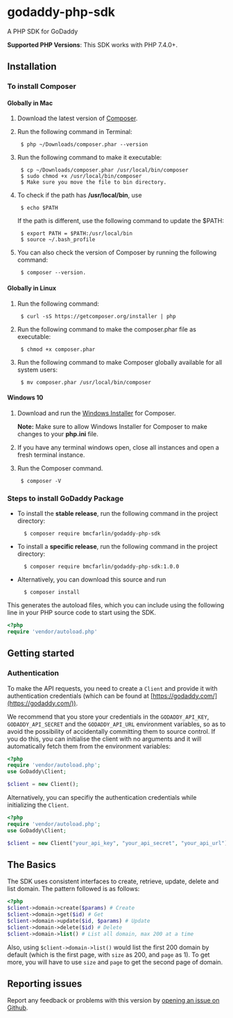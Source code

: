 # godaddy-php-sdk

A PHP SDK for GoDaddy

**Supported PHP Versions**: This SDK works with PHP 7.4.0+.

## Installation

### To install Composer
#### Globally in Mac

1. Download the latest version of [Composer](https://getcomposer.org/download/). 
2. Run the following command in Terminal: 
        
        $ php ~/Downloads/composer.phar --version

3. Run the following command to make it executable:
        
        $ cp ~/Downloads/composer.phar /usr/local/bin/composer
        $ sudo chmod +x /usr/local/bin/composer
        $ Make sure you move the file to bin directory.

4. To check if the path has **/usr/local/bin**, use 
        
        $ echo $PATH

   If the path is different, use the following command to update the $PATH:    
            
        $ export PATH = $PATH:/usr/local/bin
        $ source ~/.bash_profile 

4. You can also check the version of Composer by running the following command:
        
        $ composer --version.       

#### Globally in Linux

1. Run the following command:
        
        $ curl -sS https://getcomposer.org/installer | php

2. Run the following command to make the composer.phar file as executable:
        
        $ chmod +x composer.phar

3. Run the following command to make Composer globally available for all system users:
        
        $ mv composer.phar /usr/local/bin/composer

#### Windows 10

1. Download and run the [Windows Installer](https://getcomposer.org/download/) for Composer.

    **Note:** Make sure to allow Windows Installer for Composer to make changes to your **php.ini** file.

2. If you have any terminal windows open, close all instances and open a fresh terminal instance.
3. Run the Composer command.
        
        $ composer -V

### Steps to install GoDaddy Package

- To install the **stable release**, run the following command in the project directory:
        
        $ composer require bmcfarlin/godaddy-php-sdk

- To install a **specific release**, run the following command in the project directory:
        
        $ composer require bmcfarlin/godaddy-php-sdk:1.0.0

- Alternatively, you can download this source and run
        
        $ composer install

This generates the autoload files, which you can include using the following line in your PHP source code to start using the SDK.

```php
<?php
require 'vendor/autoload.php'
```

## Getting started

### Authentication

To make the API requests, you need to create a `Client` and provide it with authentication credentials (which can be found at [https://godaddy.com/](https://godaddy.com/)).

We recommend that you store your credentials in the `GODADDY_API_KEY`, `GODADDY_API_SECRET` and the `GODADDY_API_URL` environment variables, so as to avoid the possibility of accidentally committing them to source control. If you do this, you can initialise the client with no arguments and it will automatically fetch them from the environment variables:

```php
<?php
require 'vendor/autoload.php';
use GoDaddy\Client;

$client = new Client();
```

Alternatively, you can specifiy the authentication credentials while initializing the `Client`.

```php
<?php
require 'vendor/autoload.php';
use GoDaddy\Client;

$client = new Client("your_api_key", "your_api_secret", "your_api_url");
```

## The Basics
The SDK uses consistent interfaces to create, retrieve, update, delete and list domain. The pattern followed is as follows:

```php
<?php
$client->domain->create($params) # Create
$client->domain->get($id) # Get
$client->domain->update($id, $params) # Update
$client->domain->delete($id) # Delete
$client->domain->list() # List all domain, max 200 at a time
```
Also, using `$client->domain->list()` would list the first 200 domain by default (which is the first page, with `size` as 200, and `page` as 1). To get more, you will have to use `size` and `page` to get the second page of domain.

## Reporting issues
Report any feedback or problems with this version by [opening an issue on Github](https://github.com/bmcfarlin/godaddy-php-sdk/issues).